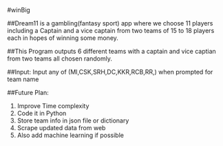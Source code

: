 #winBig

##Dream11 is a gambling(fantasy sport) app where we choose 11 players including a Captain and a vice captain from two teams of 15 to 18 players each in hopes of winning some money.

##This Program outputs 6 different teams with a captain and vice captian from two teams all chosen randomly.



##Input:
Input any of (MI,CSK,SRH,DC,KKR,RCB,RR,) when prompted for team name


##Future Plan:
1. Improve Time complexity
1. Code it in Python 
1. Store team info in json file or dictionary
1. Scrape updated data from  web
1. Also add machine learning if possible
